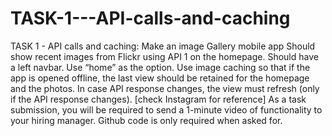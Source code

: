 # TASK-1---API-calls-and-caching


TASK 1 - API calls and caching:
Make an image Gallery mobile app 
Should show recent images from Flickr using API 1 on the homepage.
Should have a left navbar. Use “home” as the option.
Use image caching so that if the app is opened offline, the last view should be retained for the homepage and the photos. In case API response changes, the view must refresh (only if the API response changes). [check Instagram for reference]
As a task submission, you will be required to send a 1-minute video of functionality to your hiring manager.
Github code is only required when asked for.
